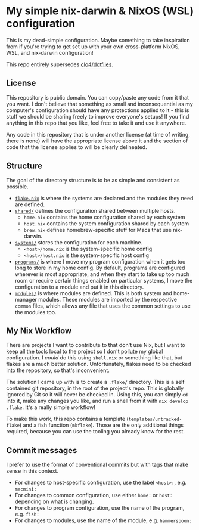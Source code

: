 # My simple nix-darwin & NixOS (WSL) configuration

This is my dead-simple configuration. Maybe something to take inspiration from
if you're trying to get set up with your own cross-platform NixOS, WSL, and
nix-darwin configuration!

This repo entirely supersedes [clo4/dotfiles](https://github.com/clo4/dotfiles).

## License

This repository is public domain. You can copy/paste any code from it that you
want. I don't believe that something as small and inconsequential as my
computer's configuration should have any protections applied to it - this is
stuff we should be sharing freely to improve everyone's setups! If you find
anything in this repo that you like, feel free to take it and use it anywhere.

Any code in this repository that is under another license (at time of writing,
there is none) will have the appropriate license above it and the section of
code that the license applies to will be clearly delineated.

## Structure

The goal of the directory structure is to be as simple and consistent as
possible.

- [`flake.nix`](./flake.nix) is where the systems are declared and the modules
  they need are defined.
- [`shared/`](./shared) defines the configuration shared between multiple hosts.
  - `home.nix` contains the home configuration shared by each system
  - `host.nix` contains the system configuration shared by each system
  - `brew.nix` defines homebrew-specific stuff for Macs that use nix-darwin.
- [`systems/`](./systems) stores the configuration for each machine.
  - `<host>/home.nix` is the system-specific home config
  - `<host>/host.nix` is the system-specific host config
- [`programs/`](./programs) is where I move my program configuration when it
  gets too long to store in my home config. By default, programs are configured
  wherever is most appropriate, and when they start to take up too much room or
  require certain things enabled on particular systems, I move the configuration
  to a module and put it in this directory.
- [`modules/`](./modules) is where modules are defined. This is both system and
  home-manager modules. These modules are imported by the respective `common`
  files, which allows any file that uses the common settings to use the modules
  too.

## My Nix Workflow

There are projects I want to contribute to that don't use Nix, but I want to
keep all the tools local to the project so I don't pollute my global
configuration. I _could_ do this using `shell.nix` or something like that, but
flakes are a much better solution. Unfortunately, flakes need to be checked into
the repository, so that's inconvenient.

The solution I came up with is to create a `.flake/` directory. This is a self
contained git repository, in the root of the project's repo. This is globally
ignored by Git so it will never be checked in. Using this, you can simply `cd`
into it, make any changes you like, and run a shell from it with
`nix develop .flake`. It's a really simple workflow!

To make this work, this repo contains a template (`templates/untracked-flake`)
and a fish function (`mkflake`). Those are the only additional things required,
because you can use the tooling you already know for the rest.

## Commit messages

I prefer to use the format of conventional commits but with tags that make sense
in this context.

- For changes to host-specific configuration, use the label `<host>:`, e.g.
  `macmini:`
- For changes to common configuration, use either `home:` or `host:` depending
  on what is changing.
- For changes to program configuration, use the name of the program, e.g.
  `fish:`
- For changes to modules, use the name of the module, e.g. `hammerspoon:`
